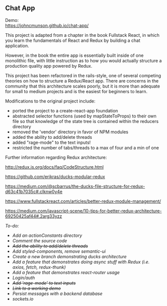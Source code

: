 ## Chat App

Demo:  
https://johncmunson.github.io/chat-app/

This project is adapted from a chapter in the book Fullstack React, in which you learn the fundamentals of React and Redux by building a chat application.

However, in the book the entire app is essentially built inside of one monolithic file, with little instruction as to how you would actually structure a production quality app powered by Redux.

This project has been refactored in the rails-style, one of several competing theories on how to structure a Redux/React app. There are concerns in the community that this architecture scales poorly, but it is more than adequate for small to medium projects and is the easiest for beginners to learn.

Modifications to the original project include:
- ported the project to a create-react-app foundation
- abstracted selector functions (used by mapStateToProps) to their own file so that knowledge of the state tree is contained within the reducers directory
- removed the 'vendor' directory in favor of NPM modules
- added the ability to add/delete threads
- added "rage-mode" to the text inputs!
- restricted the number of tabs/threads to a max of four and a min of one

Further information regarding Redux architecture:

http://redux.js.org/docs/faq/CodeStructure.html

https://github.com/erikras/ducks-modular-redux

https://medium.com/@scbarrus/the-ducks-file-structure-for-redux-d63c41b7035c#.clknw0y4e

https://www.fullstackreact.com/articles/better-redux-module-management/

https://medium.com/javascript-scene/10-tips-for-better-redux-architecture-69250425af44#.2arg33yzz

*To-do:*
- *Add an actionConstants directory*
- *Comment the source code*
- *~~Add the ability to add/delete threads~~*
- *Add styled-components, remove semantic-ui*
- *Create a new branch demonstrating ducks architecture*
- *Add a feature that demonstrates doing async stuff with Redux (i.e. axios, fetch, redux-thunk)*
- *Add a feature that demonstrates react-router usage*
- *Login/auth*
- *~~Add 'rage-mode' to text inputs~~*
- *~~Link to a working demo~~*
- *Persist messages with a backend database*
- *sockets.io*

